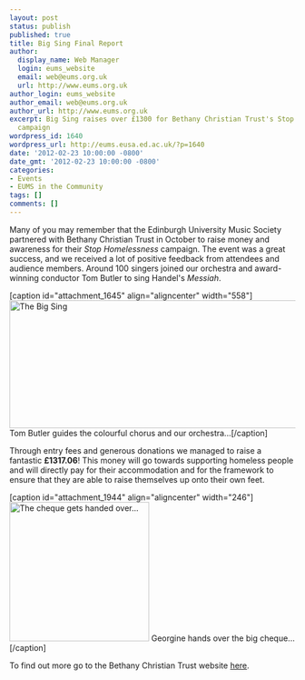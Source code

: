 ```yaml
---
layout: post
status: publish
published: true
title: Big Sing Final Report
author:
  display_name: Web Manager
  login: eums_website
  email: web@eums.org.uk
  url: http://www.eums.org.uk
author_login: eums_website
author_email: web@eums.org.uk
author_url: http://www.eums.org.uk
excerpt: Big Sing raises over £1300 for Bethany Christian Trust's Stop Homelessness
  campaign
wordpress_id: 1640
wordpress_url: http://eums.eusa.ed.ac.uk/?p=1640
date: '2012-02-23 10:00:00 -0800'
date_gmt: '2012-02-23 10:00:00 -0800'
categories:
- Events
- EUMS in the Community
tags: []
comments: []
---
```

<p>Many of you may remember that the Edinburgh University Music Society partnered with Bethany Christian Trust in October to raise money and awareness for their <em>Stop Homelessness</em> campaign. The event was a great success, and we received a lot of positive feedback from attendees and audience members. Around 100 singers joined our orchestra and award-winning conductor Tom Butler to sing Handel's <em>Messiah</em>.</p>
<p>[caption id="attachment_1645" align="aligncenter" width="558"]<a href="http://eums.eusa.ed.ac.uk/wp-content/uploads/2012/02/projects_041.jpg"><img class=" wp-image-1645 " title="The Big Sing" src="http://eums.eusa.ed.ac.uk/wp-content/uploads/2012/02/projects_041.jpg" alt="The Big Sing" width="558" height="225" /></a> Tom Butler guides the colourful chorus and our orchestra...[/caption]</p>
<p>Through entry fees and generous donations we managed to raise a fantastic <strong>&pound;1317.06</strong>! This money will go towards supporting homeless people and will directly pay for their accommodation and for the framework to ensure that they are able to raise themselves up onto their own feet.</p>
<p>[caption id="attachment_1944" align="aligncenter" width="246"]<a href="http://eums.eusa.ed.ac.uk/wp-content/uploads/2012/02/bigsing2011_cheque.jpg"><img class=" wp-image-1944  " title="The cheque gets handed over..." src="http://eums.eusa.ed.ac.uk/wp-content/uploads/2012/02/bigsing2011_cheque.jpg" alt="The cheque gets handed over..." width="246" height="245" /></a> Georgine hands over the big cheque...[/caption]</p>
<p>To find out more go to the Bethany Christian Trust website <a title="Bethany Christian Trust" href="http://www.bethanychristiantrust.com/">here</a>.</p>
